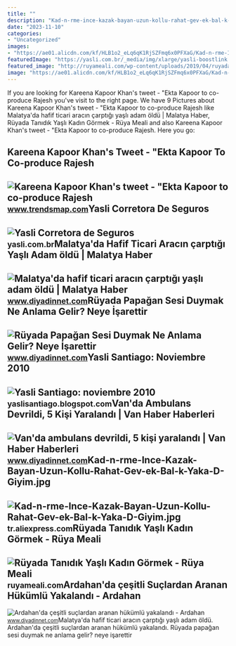 ```yaml
---
title: ""
description: "Kad-n-rme-ince-kazak-bayan-uzun-kollu-rahat-gev-ek-bal-k-yaka-d-giyim.jpg"
date: "2023-11-10"
categories:
- "Uncategorized"
images:
- "https://ae01.alicdn.com/kf/HLB1o2_eLq6qK1RjSZFmq6x0PFXaG/Kad-n-rme-Ince-Kazak-Bayan-Uzun-Kollu-Rahat-Gev-ek-Bal-k-Yaka-D-Giyim.jpg"
featuredImage: "https://yasli.com.br/_media/img/xlarge/yasli-boostlink.jpg"
featured_image: "http://ruyameali.com/wp-content/uploads/2019/04/ruyada-tanidik-yasli-kadin-gormek.jpg"
image: "https://ae01.alicdn.com/kf/HLB1o2_eLq6qK1RjSZFmq6x0PFXaG/Kad-n-rme-Ince-Kazak-Bayan-Uzun-Kollu-Rahat-Gev-ek-Bal-k-Yaka-D-Giyim.jpg"
---
```


If you are looking for Kareena Kapoor Khan's tweet - "Ekta Kapoor to co-produce Rajesh you've visit to the right page. We have 9 Pictures about Kareena Kapoor Khan's tweet - "Ekta Kapoor to co-produce Rajesh like Malatya'da hafif ticari aracın çarptığı yaşlı adam öldü | Malatya Haber, Rüyada Tanıdık Yaşlı Kadın Görmek - Rüya Meali and also Kareena Kapoor Khan's tweet - "Ekta Kapoor to co-produce Rajesh. Here you go:

Kareena Kapoor Khan's Tweet - "Ekta Kapoor To Co-produce Rajesh
---------------------------------------------------------------

 ![Kareena Kapoor Khan's tweet - "Ekta Kapoor to co-produce Rajesh](https://pbs.twimg.com/media/Fcyada8X0AANSFu.jpg) <small>www.trendsmap.com</small>Yasli Corretora De Seguros
--------------------------

 ![Yasli Corretora de Seguros](https://yasli.com.br/_media/img/xlarge/yasli-boostlink.jpg) <small>yasli.com.br</small>Malatya'da Hafif Ticari Aracın çarptığı Yaşlı Adam öldü | Malatya Haber
-----------------------------------------------------------------------

 ![Malatya'da hafif ticari aracın çarptığı yaşlı adam öldü | Malatya Haber](https://www.diyadinnet.com/img/2021/12/malatya-hafif-ticari-aracin-carptigi-yasli-adam-oldu.jpg) <small>www.diyadinnet.com</small>Rüyada Papağan Sesi Duymak Ne Anlama Gelir? Neye İşarettir
----------------------------------------------------------

 ![Rüyada Papağan Sesi Duymak Ne Anlama Gelir? Neye İşarettir](https://www.diyadinnet.com/resim/hayvanlar/kuslar/papagan0.jpg) <small>www.diyadinnet.com</small>Yasli Santiago: Noviembre 2010
------------------------------

 ![Yasli Santiago: noviembre 2010](https://1.bp.blogspot.com/_sU7t5_Hh7zo/TNVkoHC4IMI/AAAAAAAAABg/_dZw3QUxai4/s1600/MODOS+DE+VER+YS.jpg) <small>yaslisantiago.blogspot.com</small>Van'da Ambulans Devrildi, 5 Kişi Yaralandı | Van Haber Haberleri
----------------------------------------------------------------

 ![Van'da ambulans devrildi, 5 kişi yaralandı | Van Haber Haberleri](https://www.diyadinnet.com/img/2022/01/van-da-ambulans-devrildi-5-kisi-yaralandi.jpg) <small>www.diyadinnet.com</small>Kad-n-rme-Ince-Kazak-Bayan-Uzun-Kollu-Rahat-Gev-ek-Bal-k-Yaka-D-Giyim.jpg
-------------------------------------------------------------------------

 ![Kad-n-rme-Ince-Kazak-Bayan-Uzun-Kollu-Rahat-Gev-ek-Bal-k-Yaka-D-Giyim.jpg](https://ae01.alicdn.com/kf/HLB1o2_eLq6qK1RjSZFmq6x0PFXaG/Kad-n-rme-Ince-Kazak-Bayan-Uzun-Kollu-Rahat-Gev-ek-Bal-k-Yaka-D-Giyim.jpg) <small>tr.aliexpress.com</small>Rüyada Tanıdık Yaşlı Kadın Görmek - Rüya Meali
----------------------------------------------

 ![Rüyada Tanıdık Yaşlı Kadın Görmek - Rüya Meali](http://ruyameali.com/wp-content/uploads/2019/04/ruyada-tanidik-yasli-kadin-gormek.jpg) <small>ruyameali.com</small>Ardahan'da çeşitli Suçlardan Aranan Hükümlü Yakalandı - Ardahan
---------------------------------------------------------------

 ![Ardahan'da çeşitli suçlardan aranan hükümlü yakalandı - Ardahan](https://www.diyadinnet.com/bigimages/haber/2022/02/70909.jpg) <small>www.diyadinnet.com</small>Malatya'da hafif ticari aracın çarptığı yaşlı adam öldü. Ardahan'da çeşitli suçlardan aranan hükümlü yakalandı. Rüyada papağan sesi duymak ne anlama gelir? neye i̇şarettir
